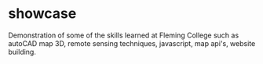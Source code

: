 # showcase
Demonstration of some of the skills learned at Fleming College such as autoCAD map 3D, remote sensing techniques, javascript, map api's, website building. 
